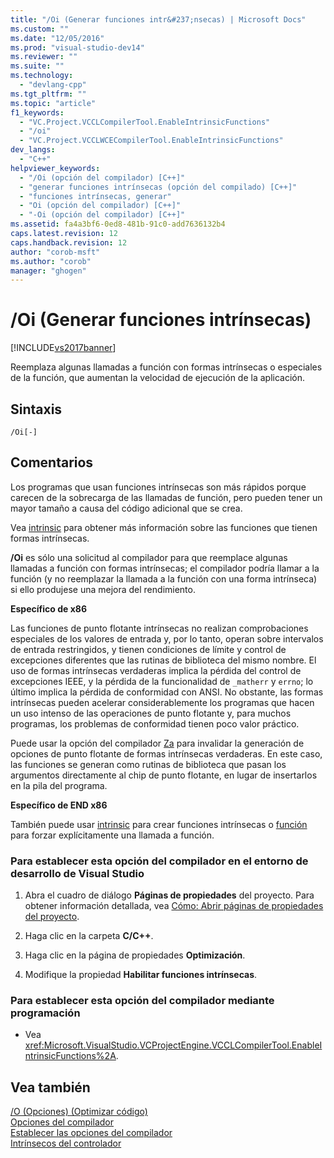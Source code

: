 ```yaml
---
title: "/Oi (Generar funciones intr&#237;nsecas) | Microsoft Docs"
ms.custom: ""
ms.date: "12/05/2016"
ms.prod: "visual-studio-dev14"
ms.reviewer: ""
ms.suite: ""
ms.technology: 
  - "devlang-cpp"
ms.tgt_pltfrm: ""
ms.topic: "article"
f1_keywords: 
  - "VC.Project.VCCLCompilerTool.EnableIntrinsicFunctions"
  - "/oi"
  - "VC.Project.VCCLWCECompilerTool.EnableIntrinsicFunctions"
dev_langs: 
  - "C++"
helpviewer_keywords: 
  - "/Oi (opción del compilador) [C++]"
  - "generar funciones intrínsecas (opción del compilado) [C++]"
  - "funciones intrínsecas, generar"
  - "Oi (opción del compilador) [C++]"
  - "-Oi (opción del compilador) [C++]"
ms.assetid: fa4a3bf6-0ed8-481b-91c0-add7636132b4
caps.latest.revision: 12
caps.handback.revision: 12
author: "corob-msft"
ms.author: "corob"
manager: "ghogen"
---
```

# /Oi (Generar funciones intr&#237;nsecas)
[!INCLUDE[vs2017banner](../../assembler/inline/includes/vs2017banner.md)]

Reemplaza algunas llamadas a función con formas intrínsecas o especiales de la función, que aumentan la velocidad de ejecución de la aplicación.  
  
## Sintaxis  
  
```  
/Oi[-]  
```  
  
## Comentarios  
 Los programas que usan funciones intrínsecas son más rápidos porque carecen de la sobrecarga de las llamadas de función, pero pueden tener un mayor tamaño a causa del código adicional que se crea.  
  
 Vea [intrinsic](../../preprocessor/intrinsic.md) para obtener más información sobre las funciones que tienen formas intrínsecas.  
  
 **\/Oi** es sólo una solicitud al compilador para que reemplace algunas llamadas a función con formas intrínsecas; el compilador podría llamar a la función \(y no reemplazar la llamada a la función con una forma intrínseca\) si ello produjese una mejora del rendimiento.  
  
 **Específico de x86**  
  
 Las funciones de punto flotante intrínsecas no realizan comprobaciones especiales de los valores de entrada y, por lo tanto, operan sobre intervalos de entrada restringidos, y tienen condiciones de límite y control de excepciones diferentes que las rutinas de biblioteca del mismo nombre.  El uso de formas intrínsecas verdaderas implica la pérdida del control de excepciones IEEE, y la pérdida de la funcionalidad de `_matherr` y `errno`; lo último implica la pérdida de conformidad con ANSI.  No obstante, las formas intrínsecas pueden acelerar considerablemente los programas que hacen un uso intenso de las operaciones de punto flotante y, para muchos programas, los problemas de conformidad tienen poco valor práctico.  
  
 Puede usar la opción del compilador [Za](../../build/reference/za-ze-disable-language-extensions.md) para invalidar la generación de opciones de punto flotante de formas intrínsecas verdaderas.  En este caso, las funciones se generan como rutinas de biblioteca que pasan los argumentos directamente al chip de punto flotante, en lugar de insertarlos en la pila del programa.  
  
 **Específico de END x86**  
  
 También puede usar [intrinsic](../../preprocessor/intrinsic.md) para crear funciones intrínsecas o [función](../../preprocessor/function-c-cpp.md) para forzar explícitamente una llamada a función.  
  
### Para establecer esta opción del compilador en el entorno de desarrollo de Visual Studio  
  
1.  Abra el cuadro de diálogo **Páginas de propiedades** del proyecto.  Para obtener información detallada, vea [Cómo: Abrir páginas de propiedades del proyecto](../../misc/how-to-open-project-property-pages.md).  
  
2.  Haga clic en la carpeta **C\/C\+\+**.  
  
3.  Haga clic en la página de propiedades **Optimización**.  
  
4.  Modifique la propiedad **Habilitar funciones intrínsecas**.  
  
### Para establecer esta opción del compilador mediante programación  
  
-   Vea <xref:Microsoft.VisualStudio.VCProjectEngine.VCCLCompilerTool.EnableIntrinsicFunctions%2A>.  
  
## Vea también  
 [\/O \(Opciones\) \(Optimizar código\)](../../build/reference/o-options-optimize-code.md)   
 [Opciones del compilador](../../build/reference/compiler-options.md)   
 [Establecer las opciones del compilador](../../build/reference/setting-compiler-options.md)   
 [Intrínsecos del controlador](../../intrinsics/compiler-intrinsics.md)